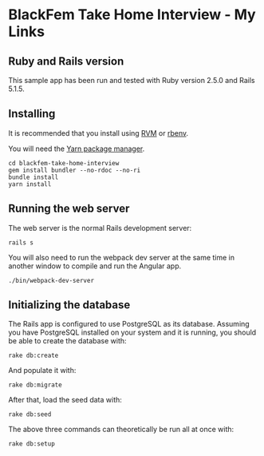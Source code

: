 # BlackFem Take Home Interview - My Links

## Ruby and Rails version
This sample app has been run and tested with Ruby version 2.5.0 and Rails 5.1.5.

## Installing
It is recommended that you install using [RVM](https://rvm.io) or [rbenv](https://github.com/rbenv/rbenv).

You will need the [Yarn package manager](https://yarnpkg.com/en/).

```
cd blackfem-take-home-interview
gem install bundler --no-rdoc --no-ri
bundle install
yarn install
```

## Running the web server
The web server is the normal Rails development server:

`rails s`

You will also need to run the webpack dev server at the same time in another window to compile and run the Angular app.

`./bin/webpack-dev-server`

## Initializing the database
The Rails app is configured to use PostgreSQL as its database. Assuming you have PostgreSQL installed on your system and it is running, you should be able to create the database with:

`rake db:create`

And populate it with:

`rake db:migrate`

After that, load the seed data with:

`rake db:seed`

The above three commands can theoretically be run all at once with:

`rake db:setup`
